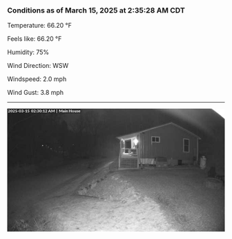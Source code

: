 ### Conditions as of March 15, 2025 at 2:35:28 AM CDT 

Temperature: 66.20 &deg;F

Feels like: 66.20 &deg;F

Humidity: 75%

Wind Direction: WSW

Windspeed: 2.0 mph

Wind Gust: 3.8 mph

---

<img src="./images/latest.jpeg"/>

